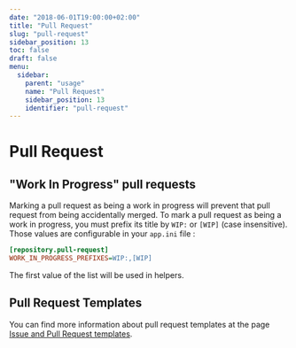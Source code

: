 ```yaml
---
date: "2018-06-01T19:00:00+02:00"
title: "Pull Request"
slug: "pull-request"
sidebar_position: 13
toc: false
draft: false
menu:
  sidebar:
    parent: "usage"
    name: "Pull Request"
    sidebar_position: 13
    identifier: "pull-request"
---
```


# Pull Request

## "Work In Progress" pull requests

Marking a pull request as being a work in progress will prevent that pull request from being accidentally merged. To mark a pull request as being a work in progress, you must prefix its title by `WIP:` or `[WIP]` (case insensitive). Those values are configurable in your `app.ini` file :

```ini
[repository.pull-request]
WORK_IN_PROGRESS_PREFIXES=WIP:,[WIP]
```

The first value of the list will be used in helpers.

## Pull Request Templates

You can find more information about pull request templates at the page [Issue and Pull Request templates](issue-pull-request-templates).
